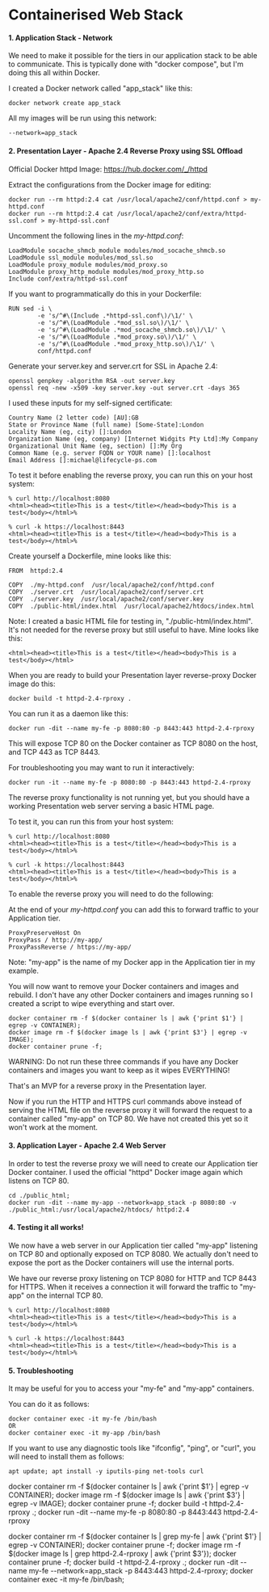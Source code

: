 # Containerised Web Stack

#### 1. Application Stack - Network

We need to make it possible for the tiers in our application stack to be able to communicate. This is typically done with "docker compose", but I'm doing this all within Docker.

I created a Docker network called "app_stack" like this:

	docker network create app_stack

All my images will be run using this network:

	--network=app_stack

#### 2. Presentation Layer - Apache 2.4 Reverse Proxy using SSL Offload

Official Docker httpd Image:
https://hub.docker.com/_/httpd

Extract the configurations from the Docker image for editing:

	docker run --rm httpd:2.4 cat /usr/local/apache2/conf/httpd.conf > my-httpd.conf
	docker run --rm httpd:2.4 cat /usr/local/apache2/conf/extra/httpd-ssl.conf > my-httpd-ssl.conf

Uncomment the following lines in the *my-httpd.conf*:

	LoadModule socache_shmcb_module modules/mod_socache_shmcb.so
	LoadModule ssl_module modules/mod_ssl.so
	LoadModule proxy_module modules/mod_proxy.so
	LoadModule proxy_http_module modules/mod_proxy_http.so
	Include conf/extra/httpd-ssl.conf

If you want to programmatically do this in your Dockerfile:

	RUN sed -i \
			-e 's/^#\(Include .*httpd-ssl.conf\)/\1/' \
			-e 's/^#\(LoadModule .*mod_ssl.so\)/\1/' \
			-e 's/^#\(LoadModule .*mod_socache_shmcb.so\)/\1/' \
			-e 's/^#\(LoadModule .*mod_proxy.so\)/\1/' \
			-e 's/^#\(LoadModule .*mod_proxy_http.so\)/\1/' \
			conf/httpd.conf

Generate your server.key and server.crt for SSL in Apache 2.4:

	openssl genpkey -algorithm RSA -out server.key
	openssl req -new -x509 -key server.key -out server.crt -days 365

I used these inputs for my self-signed certificate:

	Country Name (2 letter code) [AU]:GB
	State or Province Name (full name) [Some-State]:London
	Locality Name (eg, city) []:London
	Organization Name (eg, company) [Internet Widgits Pty Ltd]:My Company
	Organizational Unit Name (eg, section) []:My Org
	Common Name (e.g. server FQDN or YOUR name) []:localhost
	Email Address []:michael@lifecycle-ps.com

To test it before enabling the reverse proxy, you can run this on your host system:

	% curl http://localhost:8080
	<html><head><title>This is a test</title></head><body>This is a test</body></html>%

	% curl -k https://localhost:8443
	<html><head><title>This is a test</title></head><body>This is a test</body></html>%

Create yourself a Dockerfile, mine looks like this:

	FROM  httpd:2.4

	COPY  ./my-httpd.conf  /usr/local/apache2/conf/httpd.conf
	COPY  ./server.crt  /usr/local/apache2/conf/server.crt
	COPY  ./server.key  /usr/local/apache2/conf/server.key
	COPY  ./public-html/index.html  /usr/local/apache2/htdocs/index.html

Note: I created a basic HTML file for testing in, "./public-html/index.html". It's not needed for the reverse proxy but still useful to have. Mine looks like this:

	<html><head><title>This is a test</title></head><body>This is a test</body></html>

When you are ready to build your Presentation layer reverse-proxy Docker image do this:

	docker build -t httpd-2.4-rproxy .

You can run it as a daemon like this:

	docker run -dit --name my-fe -p 8080:80 -p 8443:443 httpd-2.4-rproxy

This will expose TCP 80 on the Docker container as TCP 8080 on the host, and TCP 443 as TCP 8443.

For troubleshooting you may want to run it interactively:

	docker run -it --name my-fe -p 8080:80 -p 8443:443 httpd-2.4-rproxy

The reverse proxy functionality is not running yet, but you should have a working Presentation web server serving a basic HTML page.

To test it, you can run this from your host system:

	% curl http://localhost:8080
	<html><head><title>This is a test</title></head><body>This is a test</body></html>%

	% curl -k https://localhost:8443
	<html><head><title>This is a test</title></head><body>This is a test</body></html>%

To enable the reverse proxy you will need to do the following:

At the end of your *my-httpd.conf* you can add this to forward traffic to your Application tier.

	ProxyPreserveHost On
	ProxyPass / http://my-app/
	ProxyPassReverse / https://my-app/

Note: "my-app" is the name of my Docker app in the Application tier in my example.

You will now want to remove your Docker containers and images and rebuild. I don't have any other Docker containers and images running so I created a script to wipe everything and start over.

	docker container rm -f $(docker container ls | awk {'print $1'} | egrep -v CONTAINER);
	docker image rm -f $(docker image ls | awk {'print $3'} | egrep -v IMAGE);
	docker container prune -f;

WARNING: Do not run these three commands if you have any Docker containers and images you want to keep as it wipes EVERYTHING!

That's an MVP for a reverse proxy in the Presentation layer.

Now if you run the HTTP and HTTPS curl commands above instead of serving the HTML file on the reverse proxy it will forward the request to a container called "my-app" on TCP 80. We have not created this yet so it won't work at the moment.

#### 3. Application Layer - Apache 2.4 Web Server

In order to test the reverse proxy we will need to create our Application tier Docker container. I used the official "httpd" Docker image again which listens on TCP 80.

	cd ./public_html;
	docker run -dit --name my-app --network=app_stack -p 8080:80 -v ./public_html:/usr/local/apache2/htdocs/ httpd:2.4

#### 4. Testing it all works!

We now have a web server in our Application tier called "my-app" listening on TCP 80 and optionally exposed on TCP 8080. We actually don't need to expose the port as the Docker containers will use the internal ports.

We have our reverse proxy listening on TCP 8080 for HTTP and TCP 8443 for HTTPS. When it receives a connection it will forward the traffic to "my-app" on the internal TCP 80.

	% curl http://localhost:8080
	<html><head><title>This is a test</title></head><body>This is a test</body></html>%

	% curl -k https://localhost:8443
	<html><head><title>This is a test</title></head><body>This is a test</body></html>%

#### 5. Troubleshooting

It may be useful for you to access your "my-fe" and "my-app" containers.

You can do it as follows:

	docker container exec -it my-fe /bin/bash
	OR
	docker container exec -it my-app /bin/bash

If you want to use any diagnostic tools like "ifconfig", "ping", or "curl", you will need to install them as follows:

	apt update; apt install -y iputils-ping net-tools curl




docker container rm -f $(docker container ls | awk {'print $1'} | egrep -v CONTAINER); docker image rm -f $(docker image ls | awk {'print $3'} | egrep -v IMAGE); docker container prune -f; docker build -t httpd-2.4-rproxy .; docker run -dit --name my-fe -p 8080:80 -p 8443:443 httpd-2.4-rproxy





docker container rm -f $(docker container ls | grep my-fe | awk {'print $1'} | egrep -v CONTAINER);
docker container prune -f;
docker image rm -f $(docker image ls | grep httpd-2.4-rproxy | awk {'print $3'});
docker container prune -f;
docker build -t httpd-2.4-rproxy .;
docker run -dit --name my-fe --network=app_stack -p 8443:443 httpd-2.4-rproxy; 
docker container exec -it my-fe /bin/bash;